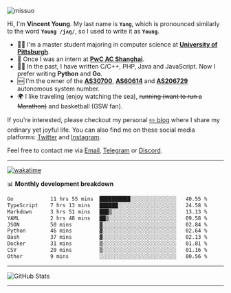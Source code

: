 <p align="left"> <img src="https://komarev.com/ghpvc/?username=missuo&label=Profile%20views&color=0e75b6&style=flat" alt="missuo" /> </p>


Hi, I'm **Vincent Young**. My last name is **`Yang`**, which is pronounced similarly to the word **`Young /jʌŋ/`**, so I used to write it as **`Young`**. 

-  👨‍🎓 I'm a master student majoring in computer science at [**University of Pittsburgh**](https://www.pitt.edu).
-  💼 Once I was an intern at **[PwC AC Shanghai](https://www.linkedin.com/company/pwc-ac-shanghai/)**.
-  👨‍💻 In the past, I have written C/C++, PHP, Java and JavaScript. Now I prefer writing **Python** and **Go**.
-  🆕 I'm the owner of the **[AS30700](https://bgp.tools/as/30700)**, **[AS60614](https://bgp.tools/as/60614)** and **[AS206729](https://bgp.tools/as/206729)** autonomous system number.
-  🌍 I like traveling (enjoy watching the sea), ~~running (want to run a Marathon)~~ and basketball (GSW fan).

If you're interested, please checkout my personal [✏️ blog](https://missuo.me/) where I share my ordinary yet joyful life. You can also find me on these social media platforms: [Twitter](https://twitter.com/m1ssuo) and [Instagram](https://www.instagram.com/missuo.me).

Feel free to contact me via <a href="mailto:me@owo.nz">Email</a>, [Telegram](https://t.me/missuo) or [Discord](https://discordapp.com/users/missuo#7448).

-------

[![wakatime](https://wakatime.com/badge/user/c13cd961-40ca-417a-afb6-1f9ea8ac295c.svg)](https://wakatime.com/@missuo)

📊 **Monthly development breakdown**
<!--START_SECTION:waka-->

```txt
Go            11 hrs 55 mins  ██████████░░░░░░░░░░░░░░░   40.55 %
TypeScript    7 hrs 13 mins   ██████░░░░░░░░░░░░░░░░░░░   24.58 %
Markdown      3 hrs 51 mins   ███▒░░░░░░░░░░░░░░░░░░░░░   13.13 %
YAML          2 hrs 48 mins   ██▒░░░░░░░░░░░░░░░░░░░░░░   09.58 %
JSON          50 mins         ▓░░░░░░░░░░░░░░░░░░░░░░░░   02.84 %
Python        46 mins         ▓░░░░░░░░░░░░░░░░░░░░░░░░   02.64 %
Bash          37 mins         ▓░░░░░░░░░░░░░░░░░░░░░░░░   02.13 %
Docker        31 mins         ▒░░░░░░░░░░░░░░░░░░░░░░░░   01.81 %
CSV           20 mins         ▒░░░░░░░░░░░░░░░░░░░░░░░░   01.16 %
Other         9 mins          ░░░░░░░░░░░░░░░░░░░░░░░░░   00.56 %
```

<!--END_SECTION:waka-->

-------

![GitHub Stats](https://github-readme-stats-opal-alpha-76.vercel.app/api?username=missuo&show_icons=true&theme=transparent)

-------

